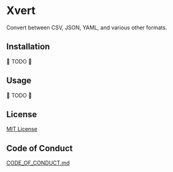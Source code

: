 # Xvert

Convert between CSV, JSON, YAML, and various other formats.

## Installation

:construction: TODO :construction:

## Usage

:construction: TODO :construction:

## License

[MIT License](https://opensource.org/licenses/MIT)

## Code of Conduct

[CODE_OF_CONDUCT.md](./CODE_OF_CONDUCT.md)
